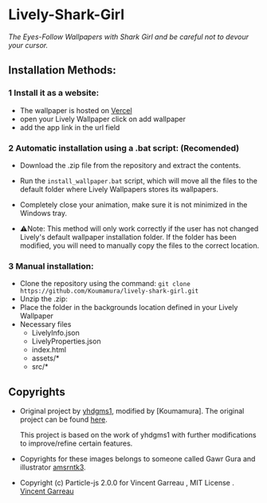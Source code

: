 # Lively-Shark-Girl

*The Eyes-Follow Wallpapers with Shark Girl and be careful not to devour your cursor.*

## Installation Methods:

### 1 Install it as a website:
  - The wallpaper is hosted on [Vercel](https://lively-shark-girl.vercel.app/)  
  - open your Lively Wallpaper click on add wallpaper
  - add the app link in the url field
     
### 2 Automatic installation using a .bat script: (Recomended)

   - Download the .zip file from the repository and extract the contents.

   - Run the `install_wallpaper.bat` script, which will move all the files to the default folder where Lively Wallpapers stores its wallpapers.

   - Completely close your animation, make sure it is not minimized in the Windows tray.

   - ⚠️Note: This method will only work correctly if the user has not changed Lively's default wallpaper installation folder. If the folder has been modified, you will need to manually copy the files to the correct location.
### 3 Manual installation: 
  - Clone the repository using the  command: ``git clone https://github.com/Koumamura/lively-shark-girl.git ``
  - Unzip the .zip:
  - Place the folder in the backgrounds location defined in your Lively Wallpaper
  - Necessary files
    - LivelyInfo.json
    - LivelyProperties.json
    - index.html
    - assets/*
    - src/*

## Copyrights

- Original project by [yhdgms1](https://github.com/yhdgms1), modified by [Koumamura]. The original project can be found [here](https://github.com/yhdgms1/lively-shark-girl).

  This project is based on the work of yhdgms1 with further modifications to improve/refine certain features.

- Copyrights for these images belongs to someone called Gawr Gura and illustrator [amsrntk3](https://twitter.com/amsrntk3).

- Copyright (c) Particle-js  2.0.0  for Vincent Garreau , MIT License . [Vincent Garreau](https://github.com/VincentGarreau/particles.js?tab=MIT-1-ov-file)
